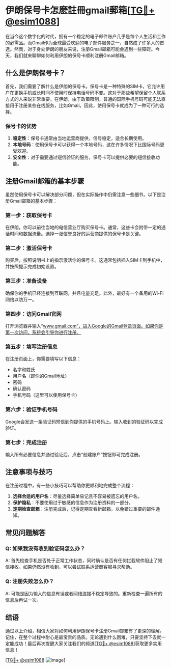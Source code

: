 # 伊朗保号卡怎麽註冊gmail郵箱[[TG💪+ @esim1088](https://t.me/s/esim1088)]

在当今这个数字化的时代，拥有一个稳定的电子邮件账户几乎是每个人生活和工作的必需品。而Gmail作为全球最受欢迎的电子邮件服务之一，自然成了许多人的首选。然而，对于身处伊朗的朋友来说，注册Gmail邮箱可能会遇到一些障碍。今天，我们就来聊聊如何利用伊朗的保号卡顺利注册Gmail邮箱。

## 什么是伊朗保号卡？

首先，我们需要了解什么是伊朗的保号卡。保号卡是一种特殊的SIM卡，它允许用户在更换手机或长时间不使用时保持电话号码不变。这对于那些希望保留个人联系方式的人来说非常重要。在伊朗，由于政策限制，普通的国际手机号码可能无法直接用于注册某些在线服务，比如Gmail。因此，使用保号卡就成为了一种可行的选择。

### 保号卡的优势

1. **稳定性**：保号卡通常由当地运营商提供，信号稳定，适合长期使用。
2. **本地号码**：使用保号卡可以获得一个本地号码，这在许多情况下比国际号码更受欢迎。
3. **安全性**：对于需要通过短信验证的服务，保号卡可以提供必要的短信接收功能。

## 注册Gmail邮箱的基本步骤

虽然使用保号卡可以解决部分问题，但在实际操作中仍需注意一些细节。以下是注册Gmail邮箱的基本步骤：

### 第一步：获取保号卡

在伊朗，你可以前往当地的电信营业厅购买保号卡。通常，这些卡会附带一定的通话时间和数据流量。选择一张信誉良好的运营商提供的保号卡是关键。

### 第二步：激活保号卡

购买后，按照说明书上的指示激活你的保号卡。这通常包括插入SIM卡到手机中，并按照提示完成初始设置。

### 第三步：准备设备

确保你的手机已经连接到互联网，并且电量充足。此外，最好有一个备用的Wi-Fi网络以防万一。

### 第四步：访问Gmail官网

打开浏览器并输入“www.gmail.com”，进入Google的Gmail登录页面。如果你是第一次访问，系统会引导你进行注册。

### 第五步：填写注册信息

在注册页面上，你需要填写以下信息：
- 名字和姓氏
- 用户名（即你的Gmail地址）
- 密码
- 确认密码
- 手机号码（这里可以使用保号卡）

### 第六步：验证手机号码

Google会发送一条验证码短信到你提供的手机号码上。输入收到的验证码以完成验证。

### 第七步：完成注册

输入所有必要信息并通过验证后，点击“创建账户”按钮即可完成注册。

## 注意事项与技巧

在注册过程中，有一些小技巧可以帮助你更顺利地完成整个流程：

1. **选择合适的用户名**：尽量选择简单易记且不容易被遗忘的用户名。
2. **保护隐私**：不要使用过于敏感的信息作为注册资料的一部分。
3. **定期检查邮箱**：注册完成后，记得定期查看新邮箱，以免错过重要的邮件通知。

## 常见问题解答

### Q: 如果我没有收到验证码怎么办？
A: 首先检查手机是否处于正常工作状态，同时确认是否有任何拦截软件阻止了短信接收。如果仍然没有收到，可以尝试联系运营商客服寻求帮助。

### Q: 注册失败怎么办？
A: 可能是因为输入的信息有误或者网络连接不稳定导致的。重新检查一遍所有的信息后再试一次。

## 结语

通过以上介绍，相信大家对如何利用伊朗保号卡注册Gmail邮箱有了更深的理解。记住，在整个过程中耐心是最宝贵的品质。无论遇到什么困难，只要坚持下去就一定能成功！最后再次提醒大家关注我们的频道[[TG💪+ @esim1088](https://t.me/s/esim1088)]获取更多实用信息！

[[TG💪+ @esim1088](https://t.me/s/esim1088) ![Image](https://i.postimg.cc/4NQfJmqS/Snipaste-2025-05-13-00-14-12.png)]